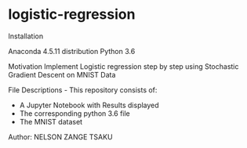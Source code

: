 # logistic-regression

Installation

Anaconda 4.5.11 distribution
Python 3.6

Motivation
Implement Logistic regression step by step using Stochastic Gradient Descent on MNIST Data

File Descriptions - 
This repository consists of:

- A Jupyter Notebook with Results displayed
- The corresponding python 3.6 file
- The MNIST dataset

Author: NELSON ZANGE TSAKU
